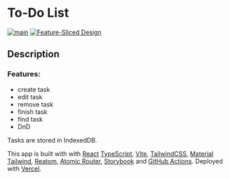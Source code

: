 # To-Do List

[![main](https://github.com/osovv/todo/actions/workflows/ci.yml/badge.svg?branch=main)](https://github.com/osovv/todo/actions)
[![Feature-Sliced Design](https://img.shields.io/badge/architecture-%F0%9F%8D%B0%20feature--sliced-blue)](https://feature-sliced.design/)

## Description

### Features:

- create task
- edit task
- remove task
- finish task
- find task
- DnD

Tasks are stored in IndexedDB.

This app is built with with [React](https://reactjs.org/) [TypeScript](https://www.typescriptlang.org/), [Vite](https://vitejs.dev/), [TailwindCSS](https://tailwindcss.com/), [Material Tailwind](https://www.material-tailwind.com/), [Reatom](https://reatom.dev), [Atomic Router](https://atomic-router.github.io/), [Storybook](https://storybook.js.org/) and [GitHub Actions](https://docs.github.com/en/actions). Deployed with [Vercel](https://vercel.app).
